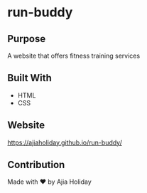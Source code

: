 # run-buddy

## Purpose
A website that offers fitness training services

## Built With
* HTML
* CSS

## Website
https://ajiaholiday.github.io/run-buddy/

## Contribution
Made with ❤️ by Ajia Holiday
